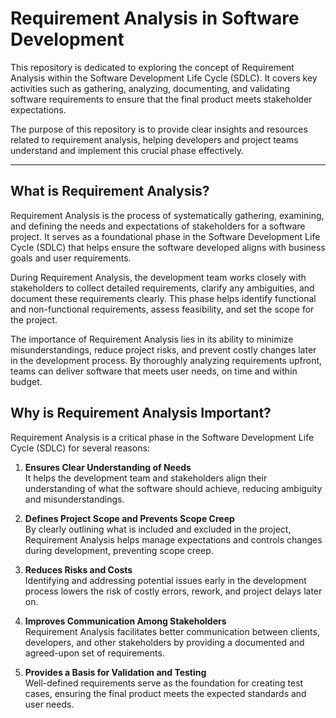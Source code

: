 # Requirement Analysis in Software Development

This repository is dedicated to exploring the concept of Requirement Analysis within the Software Development Life Cycle (SDLC). It covers key activities such as gathering, analyzing, documenting, and validating software requirements to ensure that the final product meets stakeholder expectations.

The purpose of this repository is to provide clear insights and resources related to requirement analysis, helping developers and project teams understand and implement this crucial phase effectively.

---

## What is Requirement Analysis?

Requirement Analysis is the process of systematically gathering, examining, and defining the needs and expectations of stakeholders for a software project. It serves as a foundational phase in the Software Development Life Cycle (SDLC) that helps ensure the software developed aligns with business goals and user requirements.

During Requirement Analysis, the development team works closely with stakeholders to collect detailed requirements, clarify any ambiguities, and document these requirements clearly. This phase helps identify functional and non-functional requirements, assess feasibility, and set the scope for the project.

The importance of Requirement Analysis lies in its ability to minimize misunderstandings, reduce project risks, and prevent costly changes later in the development process. By thoroughly analyzing requirements upfront, teams can deliver software that meets user needs, on time and within budget.
## Why is Requirement Analysis Important?

Requirement Analysis is a critical phase in the Software Development Life Cycle (SDLC) for several reasons:

1. **Ensures Clear Understanding of Needs**  
   It helps the development team and stakeholders align their understanding of what the software should achieve, reducing ambiguity and misunderstandings.

2. **Defines Project Scope and Prevents Scope Creep**  
   By clearly outlining what is included and excluded in the project, Requirement Analysis helps manage expectations and controls changes during development, preventing scope creep.

3. **Reduces Risks and Costs**  
   Identifying and addressing potential issues early in the development process lowers the risk of costly errors, rework, and project delays later on.

4. **Improves Communication Among Stakeholders**  
   Requirement Analysis facilitates better communication between clients, developers, and other stakeholders by providing a documented and agreed-upon set of requirements.

5. **Provides a Basis for Validation and Testing**  
   Well-defined requirements serve as the foundation for creating test cases, ensuring the final product meets the expected standards and user needs.
